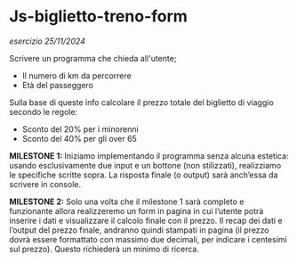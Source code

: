 # Js-biglietto-treno-form
*esercizio 25/11/2024*

Scrivere un programma che chieda all'utente; 
- Il numero di km da percorrere
- Età del passeggero  

Sulla base di queste info calcolare il prezzo totale del biglietto di viaggio secondo le regole: 
- Sconto del 20% per i minorenni
- Sconto del 40% per gli over 65


**MILESTONE 1:**
Iniziamo implementando il programma senza alcuna estetica: usando esclusivamente due input e un bottone (non stilizzati), realizziamo le specifiche scritte sopra. La risposta finale (o output) sarà anch’essa da scrivere in console.  

**MILESTONE 2:**
Solo una volta che il milestone 1 sarà completo e funzionante allora realizzeremo un form in pagina in cui l’utente potrà inserire i dati e visualizzare il calcolo finale con il prezzo.
Il recap dei dati e l’output del prezzo finale, andranno quindi stampati in pagina (il prezzo dovrà essere formattato con massimo due decimali, per indicare i centesimi sul prezzo). Questo richiederà un minimo di ricerca.